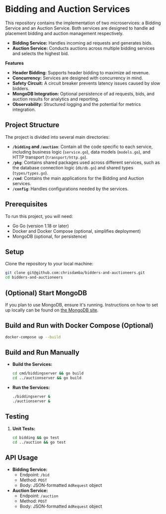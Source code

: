 # Bidding and Auction Services

This repository contains the implementation of two microservices: a Bidding Service and an Auction Service. Both services are designed to handle ad placement bidding and auction management respectively.

* **Bidding Service:** Handles incoming ad requests and generates bids.
* **Auction Service:** Conducts auctions across multiple bidding services and selects the highest bid.

**Features**

* **Header Bidding:** Supports header bidding to maximize ad revenue.
* **Concurrency:** Services are designed with concurrency in mind.
* **Safety Circuit:** A circuit breaker prevents latency issues caused by slow bidders.
* **MongoDB Integration:** Optional persistence of ad requests, bids, and auction results for analytics and reporting.
* **Observability:** Structured logging and the potential for metrics integration.


## Project Structure

The project is divided into several main directories:

- **`/bidding` and `/auction`**: Contain all the code specific to each service, including business logic (`service.go`), data models (`models.go`), and HTTP transport (`transport/http.go`).
- **`/pkg`**: Contains shared packages used across different services, such as the database connection logic (`db/db.go`) and shared types (`types/types.go`).
- **`/cmd`**: Contains the main applications for the Bidding and Auction services.
- **`/config`**: Handles configurations needed by the services.

## Prerequisites

To run this project, you will need:

- Go Go (version 1.18 or later)
- Docker and Docker Compose (optional, simplifies deployment)
- MongoDB (optional, for persistence)

## Setup

Clone the repository to your local machine:

```bash
git clone git@github.com:chrisdamba/bidders-and-auctioneers.git
cd bidders-and-auctioneers
```

## (Optional) Start MongoDB
If you plan to use MongoDB, ensure it's running. Instructions on how to set up locally can be found on [the MongoDB site](https://www.mongodb.com/docs/manual/installation/).

## Build and Run with Docker Compose (Optional)
  ```bash
  docker-compose up --build
  ```

## Build and Run Manually
  * **Build the Services:**
      ```bash
      cd cmd/biddingserver && go build
      cd ../auctionserver && go build
      ```  
  * **Run the Services:**
      ```bash
      ./biddingserver &
      ./auctionserver &
      ``` 

## Testing

1. **Unit Tests:**
   ```bash
   cd bidding && go test 
   cd ../auction && go test
   ```

## API Usage

* **Bidding Service:**
   * Endpoint: `/bid`
   * Method: `POST`
   * Body: JSON-formatted `AdRequest` object 
* **Auction Service:**
   * Endpoint: `/auction`
   * Method: `POST`
   * Body: JSON-formatted `AdRequest` object 
